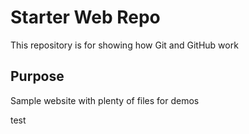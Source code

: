 # Starter Web Repo

This repository is for showing how Git and GitHub work

## Purpose

Sample website with plenty of files for demos


test